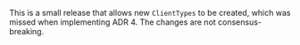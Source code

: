 This is a small release that allows new `ClientTypes` to be created, which was missed when implementing ADR 4. The changes are not consensus-breaking.
